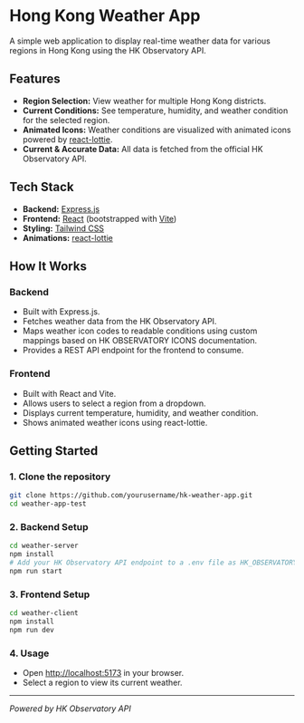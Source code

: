 # Hong Kong Weather App

A simple web application to display real-time weather data for various regions in Hong Kong using the HK Observatory API.

## Features

- **Region Selection:** View weather for multiple Hong Kong districts.
- **Current Conditions:** See temperature, humidity, and weather condition for the selected region.
- **Animated Icons:** Weather conditions are visualized with animated icons powered by [react-lottie](https://github.com/LottieFiles/react-lottie).
- **Current & Accurate Data:** All data is fetched from the official HK Observatory API.

## Tech Stack

- **Backend:** [Express.js](https://expressjs.com/)
- **Frontend:** [React](https://react.dev/) (bootstrapped with [Vite](https://vitejs.dev/))
- **Styling:** [Tailwind CSS](https://tailwindcss.com/)
- **Animations:** [react-lottie](https://github.com/LottieFiles/react-lottie)

## How It Works

### Backend

- Built with Express.js.
- Fetches weather data from the HK Observatory API.
- Maps weather icon codes to readable conditions using custom mappings based on HK OBSERVATORY ICONS documentation.
- Provides a REST API endpoint for the frontend to consume.

### Frontend

- Built with React and Vite.
- Allows users to select a region from a dropdown.
- Displays current temperature, humidity, and weather condition.
- Shows animated weather icons using react-lottie.

## Getting Started

### 1. Clone the repository

```bash
git clone https://github.com/yourusername/hk-weather-app.git
cd weather-app-test
```

### 2. Backend Setup

```bash
cd weather-server
npm install
# Add your HK Observatory API endpoint to a .env file as HK_OBSERVATORY_API (https://data.weather.gov.hk/weatherAPI/opendata/weather.php?dataType=rhrread&lang=en) -- This is what I've used
npm run start
```

### 3. Frontend Setup

```bash
cd weather-client
npm install
npm run dev
```

### 4. Usage

- Open [http://localhost:5173](http://localhost:5173) in your browser.
- Select a region to view its current weather.

---

*Powered by HK Observatory API*